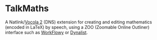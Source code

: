 # TalkMaths
A Natlink/[Vocola 2](http://vocola.net/v2/) (DNS) extension for creating and editing mathematics (encoded in LaTeX) by speech, using a ZOO (Zoomable Online Outliner) interface such as [WorkFlowy](https://WorkFlowy.com) or [Dynalist](https://Dynalist.io).
